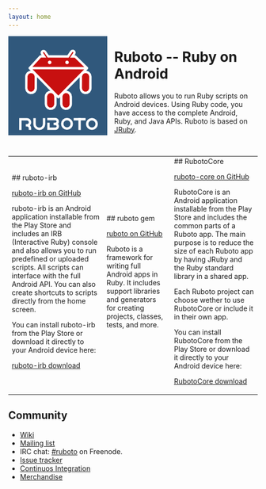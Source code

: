 ```yaml
---
layout: home
---
```


<img style="float:left ; padding-right: 1em" src="ruboto.png" />

# Ruboto -- Ruby on Android

Ruboto allows you to run Ruby scripts on Android devices.
Using Ruby code, you have access to the complete Android, Ruby, and Java APIs.
Ruboto is based on [JRuby](http://jruby.org).

<br clear="all"/>

<table width="100%">
<tr>

<td>
## ruboto-irb

[ruboto-irb on GitHub](http://github.com/ruboto/ruboto-irb/)

ruboto-irb is an Android application installable from the Play Store and includes an IRB (Interactive Ruby) console and also allows you to run predefined or uploaded scripts.  All scripts can interface with the full Android API.  You can also create shortcuts to scripts directly from the home screen.

You can install ruboto-irb from the Play Store or download it directly to your Android device here:

[ruboto-irb download](http://www.androidzoom.com/android_applications/tools/ruboto-irb-ruby-on-android_hwcd_download.html)
</td>

<td>
## ruboto gem

[ruboto on GitHub](http://github.com/ruboto/ruboto/)

Ruboto is a framework for writing full Android apps in Ruby.
It includes support libraries and generators for creating projects, classes, tests, and more.
</td>

<td>
## RubotoCore

[ruboto-core on GitHub](http://github.com/ruboto/ruboto-core/)

RubotoCore is an Android application installable from the Play Store and includes the common parts of a Ruboto app.
The main purpose is to reduce the size of each Ruboto app by having JRuby and the Ruby standard library in a shared app.

Each Ruboto project can choose wether to use RubotoCore or include it in their own app.

You can install RubotoCore from the Play Store or download it directly to your Android device here:

[RubotoCore download](https://github.com/ruboto/ruboto-core/raw/master/dist/RubotoCore-release.apk)
</td>

</tr>
</table>

## Community

* [Wiki](https://github.com/ruboto/ruboto/wiki)
* [Mailing list](http://groups.google.com/group/ruboto)
* IRC chat: [#ruboto](irc://irc.freenode.net/ruboto) on Freenode.
* [Issue tracker](https://github.com/ruboto/ruboto/issues)
* [Continuos Integration](http://ci.jruby.org/view/Ruboto/)
* [Merchandise](http://www.cafepress.co.uk/ruboto)
